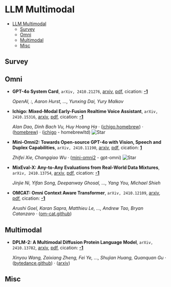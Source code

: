 # LLM Multimodal

- [LLM Multimodal](#llm-multimodal)
  - [Survey](#survey)
  - [Omni](#omni)
  - [Multimodal](#multimodal)
  - [Misc](#misc)


## Survey


## Omni

- **GPT-4o System Card**, `arXiv, 2410.21276`, [arxiv](http://arxiv.org/abs/2410.21276v1), [pdf](http://arxiv.org/pdf/2410.21276v1.pdf), cication: [**-1**](None)

	 *OpenAI, :, Aaron Hurst, ..., Yunxing Dai, Yury Malkov*
- **Ichigo: Mixed-Modal Early-Fusion Realtime Voice Assistant**, `arXiv, 2410.15316`, [arxiv](http://arxiv.org/abs/2410.15316v1), [pdf](http://arxiv.org/pdf/2410.15316v1.pdf), cication: [**-1**](None)

	 *Alan Dao, Dinh Bach Vu, Huy Hoang Ha* · ([ichigo.homebrew](https://ichigo.homebrew.ltd/)) · ([homebrew](https://homebrew.ltd/)) · ([ichigo](https://github.com/homebrewltd/ichigo) - homebrewltd) ![Star](https://img.shields.io/github/stars/homebrewltd/ichigo.svg?style=social&label=Star)
- **Mini-Omni2: Towards Open-source GPT-4o with Vision, Speech and Duplex
  Capabilities**, `arXiv, 2410.11190`, [arxiv](http://arxiv.org/abs/2410.11190v2), [pdf](http://arxiv.org/pdf/2410.11190v2.pdf), cication: [**1**](https://scholar.google.com/scholar?cites=14534896134025731094&as_sdt=2005&sciodt=0,5&hl=en&oe=ASCII)

	 *Zhifei Xie, Changqiao Wu* · ([mini-omni2](https://github.com/gpt-omni/mini-omni2) - gpt-omni) ![Star](https://img.shields.io/github/stars/gpt-omni/mini-omni2.svg?style=social&label=Star)
- **MixEval-X: Any-to-Any Evaluations from Real-World Data Mixtures**, `arXiv, 2410.13754`, [arxiv](http://arxiv.org/abs/2410.13754v2), [pdf](http://arxiv.org/pdf/2410.13754v2.pdf), cication: [**-1**](None)

	 *Jinjie Ni, Yifan Song, Deepanway Ghosal, ..., Yang You, Michael Shieh*
- **OMCAT: Omni Context Aware Transformer**, `arXiv, 2410.12109`, [arxiv](http://arxiv.org/abs/2410.12109v1), [pdf](http://arxiv.org/pdf/2410.12109v1.pdf), cication: [**-1**](None)

	 *Arushi Goel, Karan Sapra, Matthieu Le, ..., Andrew Tao, Bryan Catanzaro* · ([om-cat.github](https://om-cat.github.io/))

## Multimodal

- **DPLM-2: A Multimodal Diffusion Protein Language Model**, `arXiv, 2410.13782`, [arxiv](http://arxiv.org/abs/2410.13782v1), [pdf](http://arxiv.org/pdf/2410.13782v1.pdf), cication: [**-1**](None)

	 *Xinyou Wang, Zaixiang Zheng, Fei Ye, ..., Shujian Huang, Quanquan Gu* · ([bytedance.github](https://bytedance.github.io/dplm/dplm-2)) · ([arxiv](https://arxiv.org/abs/2410.13782))

## Misc